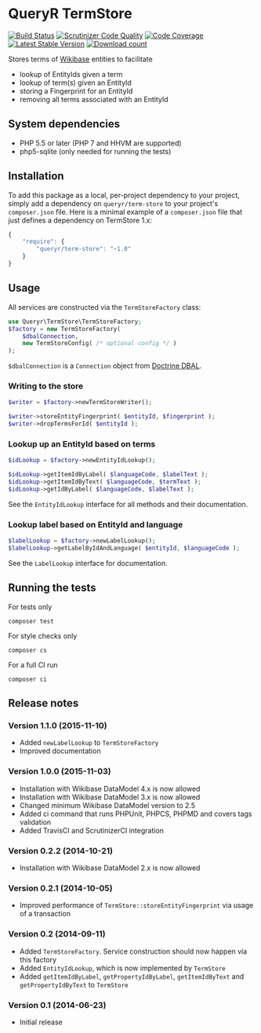 # QueryR TermStore

[![Build Status](https://secure.travis-ci.org/JeroenDeDauw/TermStore.png?branch=master)](http://travis-ci.org/JeroenDeDauw/TermStore)
[![Scrutinizer Code Quality](https://scrutinizer-ci.com/g/JeroenDeDauw/TermStore/badges/quality-score.png?b=master)](https://scrutinizer-ci.com/g/JeroenDeDauw/TermStore/?branch=master)
[![Code Coverage](https://scrutinizer-ci.com/g/JeroenDeDauw/TermStore/badges/coverage.png?b=master)](https://scrutinizer-ci.com/g/JeroenDeDauw/TermStore/?branch=master)
[![Latest Stable Version](https://poser.pugx.org/queryr/term-store/version.png)](https://packagist.org/packages/queryr/term-store)
[![Download count](https://poser.pugx.org/queryr/term-store/d/total.png)](https://packagist.org/packages/queryr/term-store)

Stores terms of [Wikibase](http://wikiba.se) entities to facilitate

* lookup of EntityIds given a term
* lookup of term(s) given an EntityId
* storing a Fingerprint for an EntityId
* removing all terms associated with an EntityId

## System dependencies

* PHP 5.5 or later (PHP 7 and HHVM are supported)
* php5-sqlite (only needed for running the tests)

## Installation

To add this package as a local, per-project dependency to your project, simply add a
dependency on `queryr/term-store` to your project's `composer.json` file.
Here is a minimal example of a `composer.json` file that just defines a dependency on
TermStore 1.x:

```js
{
    "require": {
        "queryr/term-store": "~1.0"
    }
}
```

## Usage

All services are constructed via the `TermStoreFactory` class:

```php
use Queryr\TermStore\TermStoreFactory;
$factory = new TermStoreFactory(
	$dbalConnection,
	new TermStoreConfig( /* optional config */ )
);
```

`$dbalConnection` is a `Connection` object from [Doctrine DBAL](https://github.com/doctrine/dbal).

### Writing to the store

```php
$writer = $factory->newTermStoreWriter();

$writer->storeEntityFingerprint( $entityId, $fingerprint );
$writer->dropTermsForId( $entityId );
```

### Lookup up an EntityId based on terms

```php
$idLookup = $factory->newEntityIdLookup();

$idLookup->getItemIdByLabel( $languageCode, $labelText );
$idLookup->getItemIdByText( $languageCode, $termText );
$idLookup->getIdByLabel( $languageCode, $labelText );
```

See the `EntityIdLookup` interface for all methods and their documentation.

### Lookup label based on EntityId and language

```php
$labelLookup = $factory->newLabelLookup();
$labelLookup->getLabelByIdAndLanguage( $entityId, $languageCode );
```

See the `LabelLookup` interface for documentation.

## Running the tests

For tests only

    composer test

For style checks only

	composer cs

For a full CI run

	composer ci

## Release notes

### Version 1.1.0 (2015-11-10)

* Added `newLabelLookup` to `TermStoreFactory`
* Improved documentation

### Version 1.0.0 (2015-11-03)

* Installation with Wikibase DataModel 4.x is now allowed
* Installation with Wikibase DataModel 3.x is now allowed
* Changed minimum Wikibase DataModel version to 2.5
* Added ci command that runs PHPUnit, PHPCS, PHPMD and covers tags validation
* Added TravisCI and ScrutinizerCI integration

### Version 0.2.2 (2014-10-21)

* Installation with Wikibase DataModel 2.x is now allowed

### Version 0.2.1 (2014-10-05)

* Improved performance of `TermStore::storeEntityFingerprint` via usage of a transaction

### Version 0.2 (2014-09-11)

* Added `TermStoreFactory`. Service construction should now happen via this factory
* Added `EntityIdLookup`, which is now implemented by `TermStore`
* Added `getItemIdByLabel`, `getPropertyIdByLabel`, `getItemIdByText` and `getPropertyIdByText` to `TermStore`

### Version 0.1 (2014-06-23)

* Initial release

